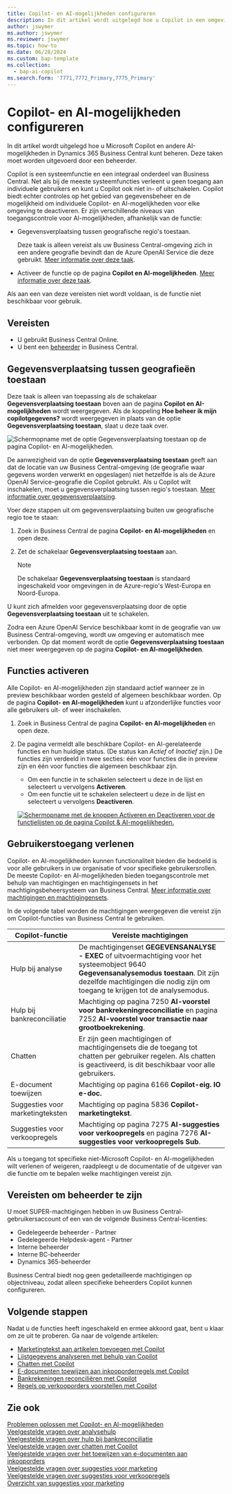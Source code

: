 ```yaml
---
title: Copilot- en AI-mogelijkheden configureren
description: In dit artikel wordt uitgelegd hoe u Copilot in een omgeving kunt inschakelen.
author: jswymer
ms.author: jswymer
ms.reviewer: jswymer
ms.topic: how-to
ms.date: 06/28/2024
ms.custom: bap-template
ms.collection:
  - bap-ai-copilot
ms.search.form: '7771,7772_Primary,7775_Primary'
---
```


# <a name="configure-copilot-and-ai-capabilities"></a>Copilot- en AI-mogelijkheden configureren

<!--[!INCLUDE[ai-preview](includes/ai-preview.md)]-->

<!--This article explains how you can control the ability to create AI-powered item marketing text with Copilot for your organization. This task is done by an admin. There are two requirements that you must fulfill to make the feature available to users:-->

In dit artikel wordt uitgelegd hoe u Microsoft Copilot en andere AI-mogelijkheden in Dynamics 365 Business Central kunt beheren. Deze taken moet worden uitgevoerd door een beheerder.

Copilot is een systeemfunctie en een integraal onderdeel van Business Central. Net als bij de meeste systeemfuncties verleent u geen toegang aan individuele gebruikers en kunt u Copilot ook niet in- of uitschakelen. Copilot biedt echter controles op het gebied van gegevensbeheer en de mogelijkheid om individuele Copilot- en AI-mogelijkheden voor elke omgeving te deactiveren. Er zijn verschillende niveaus van toegangscontrole voor AI-mogelijkheden, afhankelijk van de functie:

- Gegevensverplaatsing tussen geografische regio's toestaan.

    Deze taak is alleen vereist als uw Business Central-omgeving zich in een andere geografie bevindt dan de Azure OpenAI Service die deze gebruikt. [Meer informatie over deze taak](#allow-data-movement-across-geographies).

- Activeer de functie op de pagina **Copilot en AI-mogelijkheden**. [Meer informatie over deze taak](#activate-features).

<!-- For 2024 there are no AI features governed by **Feature Management**, so this section is not shown
- Enable the specific feature if it's governed by **Feature Management**.

  Check whether  of 2024 release wave 1, chat with Copilot, marketing text suggestions, and bank account reconciliation assist features are included under **Feature Management**. [Learn more](#enable-feature-in-feature-management)
<!-- 
- Enable the specific feature, if it's still governed by **Feature Management**.

  In 2023 release wave 2, both the marketing text suggestions and bank account reconciliation assist features are included under **Feature Management**. [Learn more](#enable-feature-in-feature-management)-->

Als aan een van deze vereisten niet wordt voldaan, is de functie niet beschikbaar voor gebruik.

## <a name="prerequisites"></a>Vereisten

- U gebruikt Business Central Online.
- U bent een [beheerder](#requirements-for-being-an-administrator) in Business Central.

## <a name="allow-data-movement-across-geographies"></a>Gegevensverplaatsing tussen geografieën toestaan

Deze taak is alleen van toepassing als de schakelaar **Gegevensverplaatsing toestaan** boven aan de pagina **Copilot en AI-mogelijkheden** wordt weergegeven. Als de koppeling **Hoe beheer ik mijn copilotgegevens?** wordt weergegeven in plaats van de optie **Gegevensverplaatsing toestaan**, slaat u deze taak over.

![Schermopname met de optie Gegevensverplaatsing toestaan op de pagina Copilot- en AI-mogelijkheden.](media/allow-data-movement-v2.png)

De aanwezigheid van de optie **Gegevensverplaatsing toestaan** geeft aan dat de locatie van uw Business Central-omgeving (de geografie waar gegevens worden verwerkt en opgeslagen) niet hetzelfde is als de Azure OpenAI Service-geografie die Copilot gebruikt. Als u Copilot wilt inschakelen, moet u gegevensverplaatsing tussen regio's toestaan. [Meer informatie over gegevensverplaatsing](ai-copilot-data-movement.md).

Voer deze stappen uit om gegevensverplaatsing buiten uw geografische regio toe te staan:

1. Zoek in Business Central de pagina **Copilot- en AI-mogelijkheden** en open deze.
1. Zet de schakelaar **Gegevensverplaatsing toestaan** aan.

    > [!NOTE]
    > De schakelaar **Gegevensverplaatsing toestaan** is standaard ingeschakeld voor omgevingen in de Azure-regio's West-Europa en Noord-Europa.

U kunt zich afmelden voor gegevensverplaatsing door de optie **Gegevensverplaatsing toestaan** uit te schakelen.

Zodra een Azure OpenAI Service beschikbaar komt in de geografie van uw Business Central-omgeving, wordt uw omgeving er automatisch mee verbonden. Op dat moment wordt de optie **Gegevensverplaatsing toestaan** niet meer weergegeven op de pagina **Copilot- en AI-mogelijkheden**.

<!-- Don't review
| Australia, United Kingdom, United States | Within the respective geographical region |
| Europe, France, Germany, Norway, Switzerland  | Sweden or Switzerland |
| Asia Pacific, Brazil, Canada, India, Japan, Singapore, South Africa, South Korea, United Arab Emirates  | United States |-->



<!--Note

If your environment is hosted in North America, Copilot will use an Azure OpenAI endpoint in North America to process your data.
If your environment is hosted in Europe, Copilot will use an Azure OpenAI endpoint in Europe to process your data.
If your environment is hosted anywhere else, Copilot will use an Azure OpenAI endpoint outside of the region in which the environment is hosted.
To opt in 

Copilot and other AI capabilities use Azure OpenAI Service.  and are provided by default to only those customers with environments that have United States as their geography for data processing and storage. While the Azure OpenAI Service is available in multiple geographies including Australia, Canada, United States, France, Japan and UK, Copilot does not follow the same regional rollout schedule.

Meanwhile, customers with environments outside the United States can use Copilot AI features by opting in to share relevant data with the Azure OpenAI Service in United States or Switzerland.

The information in the following table outlines the Azure OpenAI service that's used by the Copilot services based on the geography of their Dynamics 365 environment when they opt-in to share data.-->

## <a name="activate-features"></a>Functies activeren

Alle Copilot- en AI-mogelijkheden zijn standaard actief wanneer ze in preview beschikbaar worden gesteld of algemeen beschikbaar worden. Op de pagina **Copilot- en AI-mogelijkheden** kunt u afzonderlijke functies voor alle gebruikers uit- of weer inschakelen.

1. Zoek in Business Central de pagina **Copilot- en AI-mogelijkheden** en open deze.
1. De pagina vermeldt alle beschikbare Copilot- en AI-gerelateerde functies en hun huidige status. (De status kan *Actief* of *Inactief* zijn.) De functies zijn verdeeld in twee secties: één voor functies die in preview zijn en één voor functies die algemeen beschikbaar zijn.

    - Om een functie in te schakelen selecteert u deze in de lijst en selecteert u vervolgens **Activeren**.
    - Om een functie uit te schakelen selecteert u deze in de lijst en selecteert u vervolgens **Deactiveren**.

    [![Schermopname met de knoppen Activeren en Deactiveren voor de functielijsten op de pagina Copilot & AI-mogelijkheden.](media/copilot-and-ai-capabilties-page.svg)](media/copilot-and-ai-capabilties-page.svg#lightbox)

<!-- don't review 

<!-- For 2024 there are no AI features governed by **Feature Management**, so this section is not shown
## <a name="enable-feature-in-feature-management"></a>Enable feature in Feature Management

When individual Copilot capabilities are released in Business Central minor updates, these capabilities are optional until the next major update. **Feature Management** is used to turn on or off features that are in preview, like bank reconciliation, and some features that are generally available, like marketing text suggestions. [Learn more about feature management](/dynamics365/business-central/dev-itpro/administration/feature-management).

1. In Business Central, search for and open the **Feature Management** page.
2. To enable a feature, set the **Enabled for** column to **All users**. To disable a feature, set the **Enabled for** column to **None**. Use the following table to help you determine the switch that applies to the Copilot and AI capability you want to enable:

   - **Feature Preview: Bank account reconciliation with Copilot** enables the bank account reconciliation assist feature.
   - **Feature Preview: Chat with Copilot** enables the chat with Copilot feature.
   - **Feature preview: Create AI-powered product descriptions with Copilot** enables the marketing text suggestions feature.

   For more information about feature management in general, go to [Feature Management](/dynamics365/business-central/dev-itpro/administration/feature-management).-->

## <a name="granting-user-access"></a>Gebruikerstoegang verlenen

Copilot- en AI-mogelijkheden kunnen functionaliteit bieden die bedoeld is voor alle gebruikers in uw organisatie of voor specifieke gebruikersrollen. De meeste Copilot- en AI-mogelijkheden bieden toegangscontrole met behulp van machtigingen en machtigingensets in het machtigingsbeheersysteem van Business Central. [Meer informatie over machtigingen en machtigingensets](ui-define-granular-permissions.md).

In de volgende tabel worden de machtigingen weergegeven die vereist zijn om Copilot-functies van Business Central te gebruiken.

| Copilot-functie | Vereiste machtigingen |
|---|---|
| Hulp bij analyse | De machtigingenset **GEGEVENSANALYSE - EXEC** of uitvoermachtiging voor het systeemobject 9640 **Gegevensanalysemodus toestaan**. Dit zijn dezelfde machtigingen die nodig zijn om toegang te krijgen tot de analysemodus. |
| Hulp bij bankreconciliatie | Machtiging op pagina 7250 **AI-voorstel voor bankrekeningreconciliatie** en pagina 7252 **AI-voorstel voor transactie naar grootboekrekening**. |
| Chatten | Er zijn geen machtigingen of machtigingensets die de toegang tot chatten per gebruiker regelen. Als chatten is geactiveerd, is dit beschikbaar voor alle gebruikers. |
| E-document toewijzen | Machtiging op pagina 6166 **Copilot-eig. IO e-doc.** |
| Suggesties voor marketingteksten | Machtiging op pagina 5836 **Copilot-marketingtekst**. |
| Suggesties voor verkoopregels | Machtiging op pagina 7275 **AI-suggesties voor verkoopregels** en pagina 7276 **AI-suggesties voor verkoopregels Sub**. |

Als u toegang tot specifieke niet-Microsoft Copilot- en AI-mogelijkheden wilt verlenen of weigeren, raadpleegt u de documentatie of de uitgever van die functie om te bepalen welke machtigingen vereist zijn.

## <a name="requirements-for-being-an-administrator"></a>Vereisten om beheerder te zijn

U moet SUPER-machtigingen hebben in uw Business Central-gebruikersaccount of een van de volgende Business Central-licenties:

- Gedelegeerde beheerder - Partner
- Gedelegeerde Helpdesk-agent - Partner
- Interne beheerder
- Interne BC-beheerder
- Dynamics 365-beheerder

Business Central biedt nog geen gedetailleerde machtigingen op objectniveau, zodat alleen specifieke beheerders Copilot kunnen configureren.

## <a name="next-steps"></a>Volgende stappen

Nadat u de functies heeft ingeschakeld en ermee akkoord gaat, bent u klaar om ze uit te proberen. Ga naar de volgende artikelen:

- [Marketingtekst aan artikelen toevoegen met Copilot](item-marketing-text.md)
- [Lijstgegevens analyseren met behulp van Copilot](analysis-assist.md)
- [Chatten met Copilot](chat-with-copilot.md)
- [E-documenten toewijzen aan inkooporderregels met Copilot](map-edocuments-with-copilot.md)
- [Bankrekeningen reconciliëren met Copilot](bank-reconciliation-with-copilot.md)
- [Regels op verkooporders voorstellen met Copilot](sales-suggest-sales-lines-with-copilot.md)

## <a name="see-also"></a>Zie ook

[Problemen oplossen met Copilot- en AI-mogelijkheden](ai-copilot-troubleshooting.md)  
[Veelgestelde vragen over analysehulp](faqs-analysis-assist.md)  
[Veelgestelde vragen over hulp bij bankreconciliatie](faqs-bank-reconciliation.md)  
[Veelgestelde vragen over chatten met Copilot](faqs-chat-with-copilot.md)  
[Veelgestelde vragen over het toewijzen van e-documenten aan inkooporders](faqs-map-edocuments.md)  
[Veelgestelde vragen over suggesties voor marketing](faqs-marketing-text.md)  
[Veelgestelde vragen over suggesties voor verkoopregels](faq-sales-suggest-sales-lines-with-copilot.md)  
[Overzicht van suggesties voor marketing](ai-overview.md)
